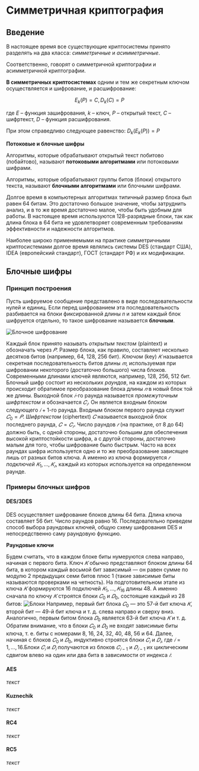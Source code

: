 # Симметричная криптография
## Введение
В настоящее время все существующие криптосистемы принято разделять на два класса: _симметричные_ и _асимметричные_.

Соответственно, говорят о симметричной криптографии и асимметричной криптографии.

__В симметричных криптосистемах__ одним и тем же секретным ключом осуществляется и шифрование, и расшифрование:

$$E_k(P) = C,
D_k(C) = P$$

где $Е$ – функция зашифрования, $k$ – ключ, $P$ – открытый текст, $С$ – шифртекст, 
$D$ – функция расшифрования.

При этом справедливо следующее равенство:
$D_k(E_k(P)) = P$

__Потоковые и блочные шифры__

Алгоритмы, которые обрабатывают открытый текст побитово (побайтово), называют __потоковыми алгоритмами__ или потоковыми шифрами.

Алгоритмы, которые обрабатывают группы битов (блоки) открытого текста, называют __блочными алгоритмами__ или блочными шифрами.

Долгое время в компьютерных алгоритмах типичный размер блока был равен 64 битам. Это достаточно большое значение, чтобы затруднить анализ, и в то же время достаточно малое, чтобы быть удобным для работы. В настоящее время используются 128-разрядные блоки, так как длина блока в 64 бита не удовлетворяет современным требованиям эффективности и надежности алгоритмов.


Наиболее широко применяемыми на практике симметричными криптосистемами долгое время являлись системы DES (стандарт США), IDEA (европейский стандарт), ГОСТ (стандарт РФ) и их модификации.
## Блочные шифры
### Принцип построения
Пусть шифруемое сообщение представлено в виде последовательности нулей и единиц. Если перед шифрованием эта последовательность
разбивается на блоки фиксированной длины 𝑛 и затем каждый блок
шифруется отдельно, то такое шифрование называется __блочным__.

![Блочное шифрование](images/image.png)

Каждый блок принято называть _открытым текстом_ (plaintext) и обозначать через $𝑃$. Размер блока, как правило, составляет несколько десятков битов (например, 64, 128, 256 бит). _Ключом_ (key) $𝐾$ называется секретная последовательность битов длины $𝑚$, используемая при шифровании некоторого (достаточно большого) числа блоков. Современными длинами ключей являются, например, 128, 256, 512 бит. Блочный шифр состоит из нескольких _раундов_, на каждом из которых происходит обратимое преобразование блока длины $𝑛$ в новый блок той же длины. Выходной блок $𝑖$-го раунда называется _промежуточным шифртекстом_ и обозначается $𝐶_𝑖$. Он является входным блоком следующего $𝑖 + 1$-го раунда. Входным блоком первого раунда служит $𝐶_0 = 𝑃$. _Шифртекстом_ (ciphertext) $𝐶$ называется выходной блок последнего раунда, $𝐶 = 𝐶_𝑟$. Число раундов $𝑟$ (на практике, от 8 до 64) должно быть, с одной стороны, достаточно большим для обеспечения высокой криптостойкости шифра, а с другой стороны, достаточно малым для того, чтобы шифрование было быстрым. Часто на всех раундах шифра используется одно и то же преобразование зависящее лишь от разных битов ключа. А именно из ключа формируется $𝑟$ _подключей_ $𝐾_1, . . . , 𝐾_𝑟$, каждый из которых используется на
определенном раунде.

### Примеры блочных шифров
#### DES/3DES
DES осуществляет шифрование блоков длины 64 бита. Длина ключа составляет 56 бит. Число раундов равно 16. Последовательно приведем способ выбора раундовых ключей, общую схему шифрования DES и непосредственно саму раундовую функцию. 

**Раундовые ключи** 

Будем считать, что в каждом блоке биты нумеруются слева направо, начиная с первого бита. Ключ $𝐾$ обычно представляют блоком длины 64 бита, в котором каждый восьмой бит зависимый — он равен сумме по модулю 2 предыдущих семи битов плюс 1 (такие зависимые биты называются проверками на четность). На подготовительном этапе из ключа $𝐾$ формируются 16 подключей $𝐾_1, . . . , 𝐾_{16}$ длины 48. А именно сначала по ключу $𝐾$ строятся блоки $𝐶_0$ и $𝐷_0$, состоящие каждый из 28 битов:
![Блоки](images/blocks.png)
Например, первый бит блока $𝐶_0$ — это 57-й бит ключа $𝐾$, второй бит — 49-й бит ключа и т. д. слева направо и сверху вниз. Аналогично, первым битом блока $𝐷_0$ является 63-й бит ключа $𝐾$ и т. д. Обратим внимание, что в блоки $𝐶_0$ и $𝐷_0$ не входят зависимые биты ключа, т. е. биты с номерами 8, 16, 24, 32, 40, 48, 56 и 64. Далее, начиная с блоков $𝐶_0$ и $𝐷_0$, индуктивно строятся блоки $𝐶_𝑖$ и $𝐷_𝑖$, где $𝑖 = 1,...,16$.Блоки $𝐶_𝑖$ и $𝐷_𝑖$ получаются из блоков $𝐶_{𝑖−1}$ и $𝐷_{𝑖−1}$ их циклическим сдвигом влево на один или два бита в зависимости от индекса $𝑖$:

#### AES
_текст_
#### Kuznechik
_текст_
#### RC4
_текст_
#### RC5
_текст_